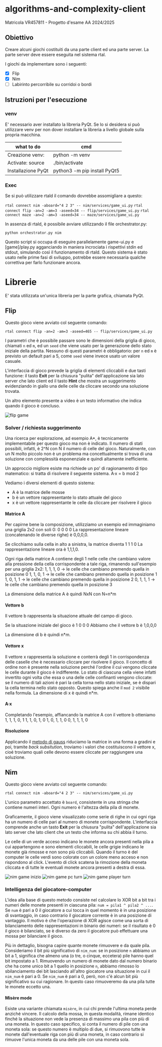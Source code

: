 # algorithms-and-complexity-client
Matricola VR457811 - Progetto d'esame AA 2024/2025

## Obiettivo
Creare alcuni giochi costituiti da una parte client ed una parte server. La parte server deve essere eseguita nel sistema rtal.

I giochi da implementare sono i seguenti:
- [x] Flip
- [x] Nim
- [ ] Labirinto percorribile su corridoi o bordi

## Istruzioni per l'esecuzione

### venv

E' necessario aver installato la libreria PyQt. Se lo si desidera si può utilizzare venv per non dover installare la libreria a livello globale sulla propria macchina.

| what to do      | cmd            |
|-----------------|----------------|
|Creazione venv:  | python -m venv |
|Activate: source | ./bin/activate |
|Installazione PyQt | python3 -m pip install PyQt5 |


### Exec

Se si può utilizzare rtald il comando dovrebbe assomigliare a questo:

```rtal connect nim -aboard="4 2 3" -- nim/services/game_ui.py```
```rtal connect flip -an=2 -am=3 -aseed=34 -- flip/services/game_ui.py```
```rtal connect maze -an=2 -am=3 -aseed=34 -- maze/services/game_ui.py```

In assenza di rtald, è possibile avviare utilizzando il file orchestrator.py:

```python orchestrator.py nim```

Questo script si occupa di eseguire parallelamente game-ui.py e [game]/play.py agganciando in maniera incrociata i rispettivi stdin ed stdout, simulando così il funzionamento di rtald. Questo sistema è stato usato nelle prime fasi di sviluppo, potrebbe essere necessaria qualche correttiva per farlo funzionare ancora.

# Librerie

E' stata utilizzata un'unica libreria per la parte grafica, chiamata PyQt.

## Flip

Questo gioco viene avviato col seguente comando:

```rtal connect flip -an=2 -am=3 -aseed=465 -- flip/services/game_ui.py```

I parametri che è possibile passare sono le dimensioni della griglia di gioco, chiamati `n` ed `m`, ed un `seed` che viene usato per la generazione dello stato iniziale della partita. Nessuno di questi parametri è obbligatorio: per `n` ed `m` è previsto un default pari a 5, come `seed` viene invece usato un valore casuale.

L'interfaccia di gioco prevede la griglia di elementi cliccabili e due tasti funzione: il tasto **Exit** per la chiusura "pulita" dell'applicazione sia lato server che lato client ed il tasto **Hint** che mostra un suggerimento evidenziando in giallo una delle celle da cliccare secondo una soluzione trovata.

Un altro elemento presente a video è un testo informativo che indica quando il gioco è concluso.

![flip game](./screenshots/flip.png)

### Solver / richiesta suggerimento

Una ricerca per esplorazione, ad esempio A*, è tecnicamente implementabile per questo gioco ma non è indicato. Il numero di stati possibili, infatti, è 2^N con N il numero di celle del gioco. Naturalmente, con un N molto piccolo non è un problema ma concettualmente si trova di una soluzione con complessità esponenziale e quindi altamente inefficiente.

Un approccio migliore esiste ma richiede un po' di ragionamento di tipo matematico: si tratta di risolvere il seguente sistema.
A·x = b mod 2

Vediamo i diversi elementi di questo sistema:
- A è la matrice delle mosse
- b è un vettore rappresentante lo stato attuale del gioco
- x è un vettore rappresentante le celle da cliccare per risolvere il gioco

#### Matrice A

Per capirne bene la composizione, utilizziamo un esempio ed immaginiamo una griglia 2x2 con soli 0:
0 0
0 0
La rappresentazione lineare (concatenando le diverse righe) è 0,0,0,0.

Se clicchiamo sulla cella in alto a sinistra, la matrice diventa
1 1
1 0
La rappresentazione lineare ora è 1,1,1,0.

Ogni riga della matrice A contiene degli 1 nelle celle che cambiano valore alla pressione della cella corrispondente a tale riga, rimanendo sull'esempio per una griglia 2x2:
1, 1, 1, 0    -> le celle che cambiano premendo quella in posizione 0
1, 1, 0, 1    -> le celle che cambiano premendo quella in posizione 1
1, 0, 1, 1    -> le celle che cambiano premendo quella in posizione 2
0, 1, 1, 1    -> le celle che cambiano premendo quella in posizione 3

La dimensione della matrice A è quindi NxN con N=n*m

#### Vettore b

Il vettore b rappresenta la situazione attuale del campo di gioco.

Se la situazione iniziale del gioco è
1 0
0 0
Abbiamo che il vettore b è 1,0,0,0

La dimensione di b è quindi n*m.


#### Vettore x

Il vettore x rappresenta la soluzione e conterrà degli 1 in corrispondenza delle caselle che è necessario cliccare per risolvere il gioco.
Il concetto di ordine non è presente nella soluzione perché l'ordine il cui vengono cliccate le celle durante il gioco è indifferente. Lo stato di ciascuna cella viene infatti invertito ogni volta che essa o una delle celle confinanti vengono cliccate: se il numero di tali azioni è pari la cella torna nello stato iniziale, se è dispari la cella termina nello stato opposto. Questo spiega anche il ```mod 2``` visibile nella formula.
La dimensione di x è quindi n*m.

#### A·x

Completando l'esempio, affiancando la matrice A con il vettore b otteniamo
1, 1, 1, 0, 1
1, 1, 0, 1, 0
1, 0, 1, 1, 0
0, 1, 1, 1, 0

#### Risoluzione

Applicando il [metodo di gauss](https://it.wikipedia.org/wiki/Metodo_di_eliminazione_di_Gauss) riduciamo la matrice in una forma a gradini e poi, tramite _back subsitution_, troviamo i valori che costituiscono il vettore x, cioé troviamo quali celle devono essere cliccate per raggiungere una soluzione.

## Nim

Questo gioco viene avviato col seguente comando:

```rtal connect nim -aboard="4 2 3" -- nim/services/game_ui.py```

L'unico parametro accettato è `board`, consistente in una stringa che contiene numeri interi. Ogni numero è l'altezza della pila di monete.

Graficamente, il gioco viene visualizzato come serie di righe in cui ogni riga ha un numero di celle pari al numero di monete corrispondente. L'interfaccia comprende anche un tasto **Exit** per la chiusura "pulita" dell'applicazione sia lato server che lato client che un testo che informa su chi abbia il turno.

Le celle di un verde acceso indicano le monete ancora presenti nella pila a cui appartengono e sono elementi cliccabili, le celle grigie indicano le monete già rimosse e non sono più cliccabili. Quando il turno è del computer le celle verdi sono colorate con un colore meno acceso e non rispondono al click. L'evento di click scatena la rimozione della moneta cliccata e di tutte le eventuali monete ancora presenti a destra di essa.

![nim game inizio](./screenshots/nim_inizio.png)
![nim game pc turn](./screenshots/nim_pc_turn.png)
![nim game player turn](./screenshots/nim_player_turn.png)

### Intelligenza del giocatore-computer

L'idea alla base di questo metodo consiste nel calcolare lo XOR bit a bit tra i numeri delle monete presenti in ciascuna pila: `num = pila1 ^ pila2 ^ ...`.
Se `num` è pari a 0 il giocatore a cui tocca in quel momento è in una posizione di svantaggio, in caso contrario il giocatore corrente è in una posizione di vantaggio. Il motivo è che l'operazione di XOR agisce come una sorta di bilanciamento delle rappresentazioni in binario dei numeri: se il risultato è 0 il gioco è bilanciato, se è diverso da zero il giocatore può effettuare una mossa per bilanciare il gioco.

Più in dettaglio, bisogna capire quante monete rimuovere e da quale pila. Consideriamo il bit più significativo di `nim_num`: se in posizione `n` abbiamo un bit a 1, significa che almeno una (o tre, o cinque, eccetera) pile hanno quel bit impostato a 1. Rimuovendo un numero di monete dato dal numero binario che ha come unico bit a 1 quello in posizione `n`, abbiamo rimosso lo sbilanciamento dei bit lasciando all'altro giocatore una situazione in cui il `nim_num` è pari a 0.
Se `nim_num` è pari a 0, però, non c'è alcun bit più significativo su cui ragionare. In questo caso rimuoveremo da una pila tutte le monete eccetto una.

#### Misère mode
Esiste una variante chiamata `misère`, in cui chi prende l'ultima moneta perde anziché vincere. Il calcolo della mossa, in questa modalità, rimane identico finché la situazione non vede la presenza di massimo una pila con più di una moneta. In questo caso specifico, si conta il numero di pile con una moneta sola: se questo numero è multiplo di due, si rimuovono tutte le monete dall'eventuale riga con più di una moneta, in caso contrario si rimuove l'unica moneta da una delle pile con una moneta sola.